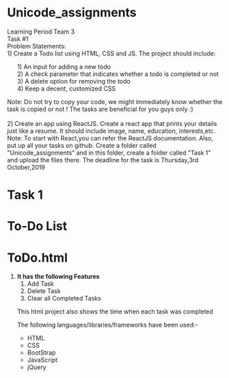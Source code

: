# Unicode_assignments
Learning Period Team 3<br>
Task #1<br>
Problem Statements:<br>
1] Create a Todo list using HTML, CSS and JS.
The project should include:
<ul type="none">
	<li>1) An input for adding a new todo</li>
	<li>2) A check parameter that indicates whether a todo is completed or not</li>
	<li>3) A delete option for removing the todo</li>
	<li>4) Keep a decent, customized CSS</li>
</ul>
Note: Do not try to copy your code, we might immediately know whether the task is copied or
not ! The tasks are beneficial for you guys only :)<br><br>
2] Create an app using ReactJS.
Create a react app that prints your details just like a resume. It should include image, name,
education, interests,etc.
Note: To start with React,you can refer the ReactJS documentation.
Also, put up all your tasks on github. Create a folder called "Unicode_assignments" and in this
folder, create a folder called "Task 1" and upload the files there.
The deadline for the task is Thursday,3rd October,2019



# Task 1
# To-Do List
<h1>ToDo.html</h1>
<ol>
	<li>
		<strong>It has the following Features</strong>
		<ol> 
			<li>Add Task</li>
			<li>Delete Task</li>
			<li>Clear all Completed Tasks</li>
		</ol>
	</li>
	<p>This html project also shows the time when each task was completed</p>
	The following languages/libraries/frameworks have been used:-
	<ul>
		<li>HTML</li>
		<li>CSS</li>
		<li>BootStrap</li>
		<li>JavaScript</li>
		<li>jQuery</li>
	</ul>
</ol>
